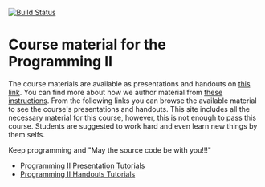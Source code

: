 [![Build Status](https://travis-ci.org/codeandwork/courses.svg?branch=master)](https://travis-ci.org/codeandwork/courses)

# Course material for the Programming II

The course materials are available as presentations and handouts on [this link](https://stefanos1316.github.io/web/tutorials-p.html).
You can find more about how we author material from [these instructions](courses/admin/authoring.md).
From the following links you can browse the available material to see the course's presentations and handouts. 
This site includes all the necessary material for this course, however, this is not enough to pass this course. 
Students are suggested to work hard and even learn new things by them selfs.

Keep programming and "May the source code be with you!!!"

* [Programming II Presentation Tutorials](https://stefanos1316.github.io/web/tutorials-p.html)
* [Programming II Handouts Tutorials](https://stefanos1316.github.io/web/tutorials.html)


